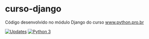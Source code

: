 # curso-django
Código desenvolvido no módulo Django do curso www.python.pro.br

[![Updates](https://pyup.io/repos/github/agnoliveira/curso-django/shield.svg)](https://pyup.io/repos/github/agnoliveira/curso-django/)
[![Python 3](https://pyup.io/repos/github/agnoliveira/curso-django/python-3-shield.svg)](https://pyup.io/repos/github/agnoliveira/curso-django/)

